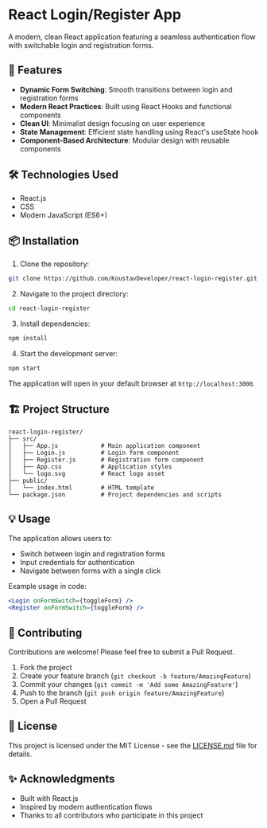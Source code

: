 # React Login/Register App

A modern, clean React application featuring a seamless authentication flow with switchable login and registration forms.

## 🚀 Features

- **Dynamic Form Switching**: Smooth transitions between login and registration forms
- **Modern React Practices**: Built using React Hooks and functional components
- **Clean UI**: Minimalist design focusing on user experience
- **State Management**: Efficient state handling using React's useState hook
- **Component-Based Architecture**: Modular design with reusable components

## 🛠️ Technologies Used

- React.js
- CSS
- Modern JavaScript (ES6+)

## 📦 Installation

1. Clone the repository:
```bash
git clone https://github.com/KoustavDeveloper/react-login-register.git
```

2. Navigate to the project directory:
```bash
cd react-login-register
```

3. Install dependencies:
```bash
npm install
```

4. Start the development server:
```bash
npm start
```

The application will open in your default browser at `http://localhost:3000`.

## 🏗️ Project Structure

```
react-login-register/
├── src/
│   ├── App.js            # Main application component
│   ├── Login.js          # Login form component
│   ├── Register.js       # Registration form component
│   ├── App.css           # Application styles
│   └── logo.svg          # React logo asset
├── public/
│   └── index.html        # HTML template
└── package.json          # Project dependencies and scripts
```

## 💡 Usage

The application allows users to:
- Switch between login and registration forms
- Input credentials for authentication
- Navigate between forms with a single click

Example usage in code:
```jsx
<Login onFormSwitch={toggleForm} />
<Register onFormSwitch={toggleForm} />
```

## 🤝 Contributing

Contributions are welcome! Please feel free to submit a Pull Request.

1. Fork the project
2. Create your feature branch (`git checkout -b feature/AmazingFeature`)
3. Commit your changes (`git commit -m 'Add some AmazingFeature'`)
4. Push to the branch (`git push origin feature/AmazingFeature`)
5. Open a Pull Request

## 📝 License

This project is licensed under the MIT License - see the [LICENSE.md](LICENSE.md) file for details.

## ✨ Acknowledgments

- Built with React.js
- Inspired by modern authentication flows
- Thanks to all contributors who participate in this project